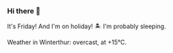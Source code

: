 ### Hi there :wave:

It's Friday! And I'm on holiday! :desert_island: I'm probably sleeping.

Weather in Winterthur: overcast, at +15°C.
